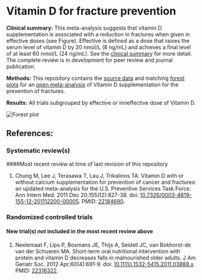 Vitamin D for fracture prevention
=================================

**Clinical summary:** This meta-analysis suggests that vitamin D supplementation is associated with a reduction in fractures when given in effective doses (see Figure). Effective is defined as a dose that raises the serum level of vitamin D by 20 nmol/L (8 ng/mL) and achieves a final level of at least 60 nmol/L (24 ng/mL). See the [clinical summary](https://github.com/openMetaAnalysis/Vitamin-D-for-fracture-prevention/wiki/Clinical-summary) for more detail. The complete review is in development for peer review and journal publication.

**Methods:** This repository contains the [source data](https://github.com/openMetaAnalysis/Vitamin-D-for-fracture-prevention/tree/master/data) and matching [forest plots](https://github.com/openMetaAnalysis/Vitamin-D-for-fracture-prevention/tree/master/forest%20plots) for an [open  meta-analysis](https://public.opencpu.org/ocpu/github/openMetaAnalysis/home/www/) of Vitamin D supplementation for the prevention of fractures.

**Results:**  All trials subgrouped by effective or inneffective dose of Vitamin D. 

![Forest plot](https://raw.github.com/openMetaAnalysis/Vitamin-D-for-fracture-prevention/master/forest%20plots/all%20trials.png "Primary outcome")

References:
----------------------------------
### Systematic review(s)
####Most recent review at time of last revision of this repository
1. Chung M, Lee J, Terasawa T, Lau J, Trikalinos TA. Vitamin D with or without calcium supplementation for prevention of cancer and fractures: an updated meta-analysis for the U.S. Preventive Services Task Force. Ann Intern Med. 2011 Dec 20;155(12):827-38. doi: [10.7326/0003-4819-155-12-201112200-00005](http://dx.doi.org/10.7326/0003-4819-155-12-201112200-00005). PMID: [22184690](http://pubmed.gov/22184690).

### Randomized controlled trials
#### New trial(s) *not* included in the most recent review above
1. Neelemaat F, Lips P, Bosmans JE, Thijs A, Seidell JC, van Bokhorst-de van der Schueren MA. Short-term oral nutritional intervention with protein and vitamin D decreases falls in malnourished older adults. J Am Geriatr Soc. 2012 Apr;60(4):691-9. doi: [10.1111/j.1532-5415.2011.03888.x](http://dx.doi.org/10.1111/j.1532-5415.2011.03888.x). PMID: [22316322](http://pubmed.gov/22316322).

